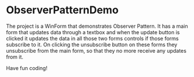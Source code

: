 # ObserverPatternDemo
The project is a WinForm that demonstrates Observer Pattern.
It has a main form that updates data through a textbox and when the update button is clicked it updates the data in all those two forms controls if those forms subscribe to it. 
On clicking the unsubscribe button on these forms they unsubscribe from the main form, so that they no more receive any updates from it. 

Have fun coding!
